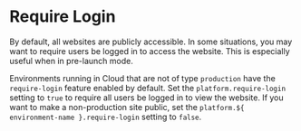 # Require Login

By default, all websites are publicly accessible. In some situations, you may want to require users be logged in to access the website. This is especially useful when in pre-launch mode.

Environments running in Cloud that are not of type `production` have the `require-login` feature enabled by default. Set the `platform.require-login` setting to `true` to require all users be logged in to view the website. If you want to make a non-production site public, set the `platform.${ environment-name }.require-login` setting to `false`.
